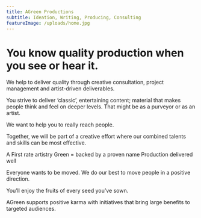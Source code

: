 ```yaml
---
title: AGreen Productions
subtitle: Ideation, Writing, Producing, Consulting
featureImage: /uploads/home.jpg
---
```

# You know quality production when you see or hear it. 

We help to deliver quality through creative consultation, 
project management and artist-driven deliverables.

You strive to deliver ‘classic’, entertaining content; 
material that makes people think and feel on deeper levels. 
That might be as a purveyor or as an artist.

We want to help you to really reach people. 

Together, we will be part of a creative effort where 
our combined talents and skills can be most effective.

A 				   First rate artistry
Green 	  	=         backed by a proven name
Production  	 	   delivered well

Everyone wants to be moved. We do our best to move 
people in a positive direction.

You’ll enjoy the fruits of every seed you’ve sown.

AGreen supports positive karma  with initiatives that bring large benefits to targeted audiences.